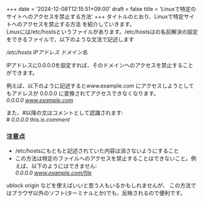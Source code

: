 +++
date = '2024-12-08T12:15:51+09:00'
draft = false
title = 'Linuxで特定のサイトへのアクセスを禁止する方法'
+++
タイトルのとおり、Linuxで特定サイトへのアクセスを禁止する方法
を紹介していきます。  
Linuxには/etc/hostsというファイルがあります。/etc/hostsはの名前解決の設定をできるファイルで、以下のような文法で記述します  
<!--more-->
*/etc/hosts*
*IPアドレス ドメイン名*

IPアドレスに0.0.0.0を設定すれば、そのドメインへのアクセスを禁止することができます。  

例えば、以下のように記述するとwww.example.com にアクセスしようとしてもアドレスが 0.0.0.0 に変換されてアクセスできなくなります。  
*0.0.0.0 www.example.com*  

また、#以降の文はコメントとして認識されます:  
*# 0.0.0.0 this.is.comment*  

### 注意点
- /etc/hostsにもともと記述されていた内容は消さないようにすること
- この方法は特定のファイルへのアクセスを禁止することはできないこと。例えば、以下のようにはできません:    
*0.0.0.0 www.example.com/file*  

ublock origin などを使えばいいと思う人もいるかもしれませんが、
この方法ではブラウザ以外のソフト(ターミナルとか)でも、反映されるので便利です。
